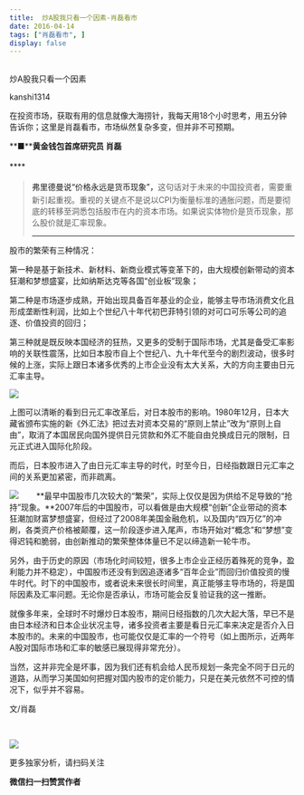 ```yaml
---
title:  炒A股我只看一个因素-肖磊看市
date: 2016-04-14
tags: ["肖磊看市", ]
display: false
---
```



## 



炒A股我只看一个因素




kanshi1314




在投资市场，获取有用的信息就像大海捞针，我每天用18个小时思考，用五分钟告诉你；这里是肖磊看市，市场纵然复杂多变，但并非不可预期。


<a name="OLE_LINK1" style="line-height: 1.6;">**■****黄金钱包首席研究员 肖磊**</a>

<a name="OLE_LINK1" style="line-height: 1.6;">****</a>

> <a name="OLE_LINK8"></a><a name="OLE_LINK1" style="line-height: 1.6;">弗里德曼说“价格永远是货币现象”，</a>这句话对于未来的中国投资者，需要重新引起重视。重视的关键点不是说以CPI为衡量标准的通胀问题，而是要彻底的转移至洞悉包括股市在内的资本市场。如果说实体物价是货币现象，那么股价就是汇率现象。<hr/>

股市的繁荣有三种情况：

第一种是基于新技术、新材料、新商业模式等变革下的，由大规模创新带动的资本狂潮和梦想盛宴，比如纳斯达克等各国“创业板”现象；

第二种是市场逐步成熟，开始出现具备百年基业的企业，能够主导市场消费文化且形成垄断性利润，比如上个世纪八十年代初巴菲特引领的对可口可乐等公司的追逐、价值投资的回归；

第三种就是既反映本国经济的狂热，又更多的受制于国际市场，尤其是备受汇率影响的关联性震荡，比如日本股市自上个世纪八、九十年代至今的剧烈波动，很多时候的上涨，实际上跟日本诸多优秀的上市企业没有太大关系，大的方向主要由日元汇率主导。

<img data-s="300,640" data-type="png" src="http://mmbiz.qpic.cn/mmbiz/rIYcHn0KrPRmZCF0bDyib9OPuicaTvswicIMeb2C6sEdQzP0WRROvU3xCTB4hibWDJAYPXeDiblGbluLJE9TtYJOVBQ/0?wx_fmt=png" data-ratio="0.6330935251798561" data-w=""/>

上图可以清晰的看到日元汇率改革后，对日本股市的影响。1980年12月，日本大藏省颁布实施的新《外汇法》把过去对资本交易的“原则上禁止”改为“原则上自由”，取消了本国居民向国外提供日元贷款和外汇不能自由兑换成日元的限制，日元正式进入国际化阶段。

而后，日本股市进入了由日元汇率主导的时代，时至今日，日经指数跟日元汇率之间的关系更加紧密，而非疏离。

<img data-s="300,640" data-type="png" src="http://mmbiz.qpic.cn/mmbiz/rIYcHn0KrPRmZCF0bDyib9OPuicaTvswicI5yibDDicE2uUIGibvZhoicQsF6n5fgrWMbjqeVsqN6vhJc1epleeofga8g/0?wx_fmt=png" data-ratio="0.48201438848920863" data-w=""/> &nbsp; &nbsp; &nbsp; &nbsp;**最早中国股市几次较大的“繁荣”，实际上仅仅是因为供给不足导致的“抢持”现象。**2007年后的中国股市，可以看做是由大规模“创新”企业带动的资本狂潮加财富梦想盛宴，但经过了2008年美国金融危机，以及国内“四万亿”的冲刷，各类资产价格被颠覆，这一阶段逐步进入尾声，市场开始对“概念”和“梦想”变得迟钝和脆弱，由创新推动的繁荣整体体量已不足以缔造新一轮牛市。

另外，由于历史的原因（市场化时间较短，很多上市企业正经历着殊死的竞争，盈利能力并不稳定），中国股市还没有到因追逐诸多“百年企业”而回归价值投资的慢牛时代。时下的中国股市，或者说未来很长时间里，真正能够主导市场的，将是国际因素及汇率问题。无论你是否承认，市场可能会反复验证我的这一推断。

就像多年来，全球时不时爆炒日本股市，期间日经指数的几次大起大落，早已不是由日本经济和日本企业状况主导，诸多投资者主要是看日元汇率来决定是否介入日本股市的。未来的中国股市，也可能仅仅是汇率的一个符号（如上图所示，近两年A股对国际市场和汇率的敏感已展现得非常充分）。

当然，这并非完全是坏事，因为我们还有机会给人民币规划一条完全不同于日元的道路，从而学习美国如何把握对国内股市的定价能力，只是在美元依然不可控的情况下，似乎并不容易。

文/肖磊

&nbsp;

<img data-s="300,640" data-type="png" data-ratio="1" data-w="129" src="http://mmbiz.qpic.cn/mmbiz/rIYcHn0KrPQCWdDvRhe1gDlicCPR4tLfkJlqtykonG2IFYBXT6NXzfPbyeL9pCv3tYcv1U9rsoueWCic7ibBa2Tjw/640?wx_fmt=png" style="box-sizing: border-box !important; word-wrap: break-word !important; width: auto !important; visibility: visible !important;"/>

更多独家分析，请扫码关注




**微信扫一扫赞赏作者**